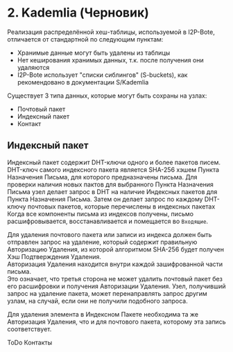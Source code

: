 # 2. Kademlia (Черновик)

Реализация распределённой хеш-таблицы, используемой в I2P-Bote, отличается от стандартной по следующим пунктам:

* Хранимые данные могут быть удалены из таблицы
* Нет кеширования хранимых данных, т.к. после получения они удаляются
* I2P-Bote использует "списки сиблингов" (S-buckets), как рекомендовано в документации S/Kademlia

Существует 3 типа данных, которые могут быть сохраны на узлах:

* Почтовый пакет
* Индексный пакет
* Контакт

## Индексный пакет
Индексный пакет содержит DHT-ключи одного и более пакетов писем.
DHT-ключ самого индексного пакета является SHA-256 хэшем Пункта Назначения Письма, для которого предназначены письма.
Для проверки наличия новых пактов для выбранного Пункта Назначения Письма узел делает запрос в DHT на наличие Индексных пакетов для Пункта Назначения Письма. Затем он делает запрос по каждому DHT-ключу почтовых пакетов, которые перечислены в индексных пакетах
Когда все компоненты письма из индексов получены, письмо расшифровывается, восстанавливается и помещается во `Входящие`.

Для удаления почтового пакета или записи из индекса должен быть отправлен запрос на удаление, который содержит правильную Авторизацию Удаления, из которой алгоритмом SHA-256 будет получен Хэш Подтверждения Удаления.   
Авторизация Удаления находится внутри каждой зашифрованной части письма.   
Это означает, что третья сторона не может удалить почтовый пакет без его расшифровки и получения Авторизации Удаления.
Узел, получивший запрос на удаление пакета, может перенаправлять запрос другим узлам, на случай, если они не получили подобного запроса.   

Для удаления элемента в Индексном Пакете необходима та же Авторизация Удаления, что и для почтового пакета, которому эта запись соответствует.

ToDo Контакты
